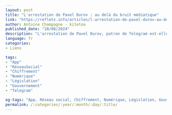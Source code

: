 ```yaml
---
layout: post
title: "L'arrestation de Pavel Durov : au delà du bruit médiatique"
link: "https://reflets.info/articles/l-arrestation-de-pavel-durov-au-dela-du-bruit-mediatique"
author: Antoine Champagne - kitetoa
published_date: "28/08/2024"
description: "L'arrestation de Pavel Durov, patron de Telegram est-elle un coup porté à la liberté d’expression ? Contrairement aux apparences, ce n’est pas du tout aussi simple que cela."
language: fr
categories:
- Liens

tags:
- "App"
- "RéseauSocial"
- "Chiffrement"
- "Numérique"
- "Législation"
- "Gouvernement"
- "Telegram"

og-tags: "App, Réseau social, Chiffrement, Numérique, Législation, Gouvernement, Telegram"
permalink: /:categories/:year/:month/:day/:title/
---
```

